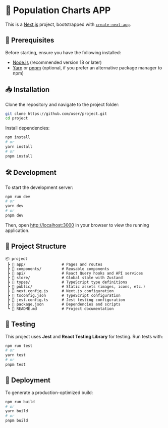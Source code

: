 # 📌 Population Charts APP

This is a [Next.js](https://nextjs.org) project, bootstrapped with [`create-next-app`](https://nextjs.org/docs/app/api-reference/cli/create-next-app).

## 🚀 Prerequisites

Before starting, ensure you have the following installed:

- [Node.js](https://nodejs.org/) (recommended version 18 or later)
- [Yarn](https://yarnpkg.com/) or [pnpm](https://pnpm.io/) (optional, if you prefer an alternative package manager to npm)

## 📥 Installation

Clone the repository and navigate to the project folder:

```bash
git clone https://github.com/user/project.git
cd project
```

Install dependencies:

```bash
npm install
# or
yarn install
# or
pnpm install
```

## 🛠️ Development

To start the development server:

```bash
npm run dev
# or
yarn dev
# or
pnpm dev
```

Then, open [http://localhost:3000](http://localhost:3000) in your browser to view the running application.

## 📂 Project Structure

```
📦 project
 ┣ 📂 app/                # Pages and routes
 ┣ 📂 components/         # Reusable components
 ┣ 📂 api/                # React Query hooks and API services
 ┣ 📂 store/              # Global state with Zustand
 ┣ 📂 types/              # TypeScript type definitions
 ┣ 📂 public/             # Static assets (images, icons, etc.)
 ┣ 📜 next.config.js      # Next.js configuration
 ┣ 📜 tsconfig.json       # TypeScript configuration
 ┣ 📜 jest.config.ts      # Jest testing configuration
 ┣ 📜 package.json        # Dependencies and scripts
 ┗ 📜 README.md           # Project documentation
```

## 🧪 Testing

This project uses **Jest** and **React Testing Library** for testing. Run tests with:

```bash
npm run test
# or
yarn test
# or
pnpm test
```

## 🚀 Deployment

To generate a production-optimized build:

```bash
npm run build
# or
yarn build
# or
pnpm build
```
